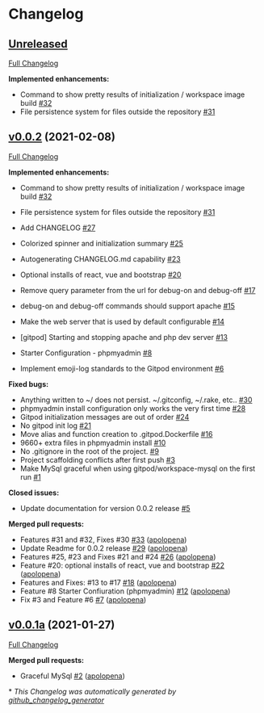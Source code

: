 # Changelog

## [Unreleased](https://github.com/apolopena/gitpod-laravel8-starter/tree/HEAD)

[Full Changelog](https://github.com/apolopena/gitpod-laravel8-starter/compare/v0.0.2...HEAD)

**Implemented enhancements:**

- Command to show pretty results of initialization / workspace image build [\#32](https://github.com/apolopena/gitpod-laravel8-starter/issues/32)
- File persistence system for files outside the repository [\#31](https://github.com/apolopena/gitpod-laravel8-starter/issues/31)

## [v0.0.2](https://github.com/apolopena/gitpod-laravel8-starter/tree/v0.0.2) (2021-02-08)

[Full Changelog](https://github.com/apolopena/gitpod-laravel8-starter/compare/v0.0.1a...v0.0.2)

**Implemented enhancements:**

- Command to show pretty results of initialization / workspace image build [\#32](https://github.com/apolopena/gitpod-laravel8-starter/issues/32)
- File persistence system for files outside the repository [\#31](https://github.com/apolopena/gitpod-laravel8-starter/issues/31)

- Add CHANGELOG [\#27](https://github.com/apolopena/gitpod-laravel8-starter/issues/27)
- Colorized spinner and  initialization summary [\#25](https://github.com/apolopena/gitpod-laravel8-starter/issues/25)
- Autogenerating CHANGELOG.md capability [\#23](https://github.com/apolopena/gitpod-laravel8-starter/issues/23)
- Optional installs of react, vue and bootstrap [\#20](https://github.com/apolopena/gitpod-laravel8-starter/issues/20)
- Remove query parameter from the url for debug-on and debug-off [\#17](https://github.com/apolopena/gitpod-laravel8-starter/issues/17)
- debug-on and debug-off commands should support apache [\#15](https://github.com/apolopena/gitpod-laravel8-starter/issues/15)
- Make the web server that is used by default configurable [\#14](https://github.com/apolopena/gitpod-laravel8-starter/issues/14)
- \[gitpod\] Starting and stopping apache and php dev server [\#13](https://github.com/apolopena/gitpod-laravel8-starter/issues/13)
- Starter Configuration - phpmyadmin [\#8](https://github.com/apolopena/gitpod-laravel8-starter/issues/8)
- Implement emoji-log standards to the Gitpod environment [\#6](https://github.com/apolopena/gitpod-laravel8-starter/issues/6)

**Fixed bugs:**

- Anything written to ~/ does not persist. ~/.gitconfig, ~/.rake, etc.. [\#30](https://github.com/apolopena/gitpod-laravel8-starter/issues/30)
- phpmyadmin install configuration only works the very first time [\#28](https://github.com/apolopena/gitpod-laravel8-starter/issues/28)
- Gitpod initialization messages are out of order [\#24](https://github.com/apolopena/gitpod-laravel8-starter/issues/24)
- No gitpod init log [\#21](https://github.com/apolopena/gitpod-laravel8-starter/issues/21)
- Move alias and function creation to .gitpod.Dockerfile [\#16](https://github.com/apolopena/gitpod-laravel8-starter/issues/16)
- 9660+ extra files in phpmyadmin install [\#10](https://github.com/apolopena/gitpod-laravel8-starter/issues/10)
- No .gitignore in the root of the project. [\#9](https://github.com/apolopena/gitpod-laravel8-starter/issues/9)
- Project scaffolding conflicts after first push [\#3](https://github.com/apolopena/gitpod-laravel8-starter/issues/3)
- Make MySql graceful when using gitpod/workspace-mysql on the first run [\#1](https://github.com/apolopena/gitpod-laravel8-starter/issues/1)

**Closed issues:**

- Update documentation for version 0.0.2 release [\#5](https://github.com/apolopena/gitpod-laravel8-starter/issues/5)

**Merged pull requests:**

- Features \#31 and \#32, Fixes \#30 [\#33](https://github.com/apolopena/gitpod-laravel8-starter/pull/33) ([apolopena](https://github.com/apolopena))
- Update Readme for 0.0.2 release [\#29](https://github.com/apolopena/gitpod-laravel8-starter/pull/29) ([apolopena](https://github.com/apolopena))
- Features \#25, \#23 and Fixes  \#21 and \#24 [\#26](https://github.com/apolopena/gitpod-laravel8-starter/pull/26) ([apolopena](https://github.com/apolopena))
- Feature \#20: optional installs of react, vue and bootstrap [\#22](https://github.com/apolopena/gitpod-laravel8-starter/pull/22) ([apolopena](https://github.com/apolopena))
- Features and Fixes: \#13 to \#17 [\#18](https://github.com/apolopena/gitpod-laravel8-starter/pull/18) ([apolopena](https://github.com/apolopena))
- Feature \#8 Starter Confiuration \(phpmyadmin\) [\#12](https://github.com/apolopena/gitpod-laravel8-starter/pull/12) ([apolopena](https://github.com/apolopena))
- Fix \#3 and Feature \#6 [\#7](https://github.com/apolopena/gitpod-laravel8-starter/pull/7) ([apolopena](https://github.com/apolopena))

## [v0.0.1a](https://github.com/apolopena/gitpod-laravel8-starter/tree/v0.0.1a) (2021-01-27)

[Full Changelog](https://github.com/apolopena/gitpod-laravel8-starter/compare/c47fbdc6ba57643370bdf32e52ab9854370961cc...v0.0.1a)

**Merged pull requests:**

- Graceful MySql [\#2](https://github.com/apolopena/gitpod-laravel8-starter/pull/2) ([apolopena](https://github.com/apolopena))



\* *This Changelog was automatically generated by [github_changelog_generator](https://github.com/github-changelog-generator/github-changelog-generator)*
